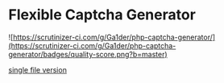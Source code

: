 # Flexible Captcha Generator

![https://scrutinizer-ci.com/g/Ga1der/php-captcha-generator/](https://scrutinizer-ci.com/g/Ga1der/php-captcha-generator/badges/quality-score.png?b=master)

[single file version](https://gist.github.com/Ga1der/24bf75d563849aef8f645fe8a55b9e56)
